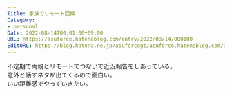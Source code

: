 ```yaml
---
Title: 家族でリモート団欒
Category:
- personal
Date: 2022-08-14T00:01:00+09:00
URL: https://asuforce.hatenablog.com/entry/2022/08/14/000100
EditURL: https://blog.hatena.ne.jp/asuforcegt/asuforce.hatenablog.com/atom/entry/4207112889908932662
---
```


不定期で両親とリモートでつないで近況報告をしあっている。  
意外と話すネタが出てくるので面白い。  
いい距離感でやっていきたい。
